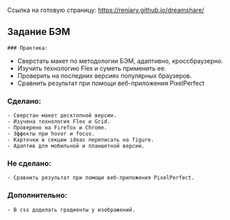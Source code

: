 Ссылка на готовую страницу: https://reniary.github.io/dreamshare/

## Задание БЭМ
	### Практика:
  - Сверстать макет по методологии БЭМ, адаптивно, кроссбраузерно. 
  - Изучить технологию Flex и суметь применить ее.
  - Проверить на последних версиях популярных браузеров.
  - Сравнить результат при помощи веб-приложения PixelPerfect
  ### Сделано:
    - Сверстан макет десктопной версии.
    - Изучена технология Flex и Grid.
    - Проверено на Firefox и Chrome.
    - Эффекты при hover и focus.
    - Карточки в секции ideas переписать на figure.
    - Адаптив для мобильной и планшетной версии.
  ### Не сделано:
    - Сравнить результат при помощи веб-приложения PixelPerfect.  
   ### Дополнительно:
    - В css доделать градиенты у изображений.
   
   
